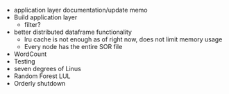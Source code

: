 - application layer documentation/update memo
- Build application layer
  - filter?
- better distributed dataframe functionality
  - lru cache is not enough as of right now, does not limit memory usage
  - Every node has the entire SOR file
- WordCount
- Testing
- seven degrees of Linus
- Random Forest LUL
- Orderly shutdown
